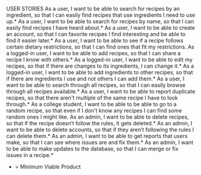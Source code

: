 USER STORIES
As a user, I want to be able to search for recipes by an ingredient, so that I can easily find recipes that use ingredients I need to use up.*
As a user, I want to be able to search for recipes by name, so that I can easily find recipes I have heard about.*
As a user, I want to be able to create an account, so that I can favorite recipes I find interesting and be able to find it easier later.*
As a user, I want to be able to see if a recipe follows certain dietary restrictions, so that I can find ones that fit my restrictions.
As a logged-in user, I want to be able to add recipes, so that I can share a recipe I know with others.*
As a logged-in user, I want to be able to edit my recipes, so that if there are changes to its ingredients, I can change it.*
As a logged-in user, I want to be able to add ingredients to other recipes, so that if there are ingredients I use and not others I can add them.*
As a user, I want to be able to search through all recipes, so that I can easily browse through all recipes available.*
As a user, I want to be able to report duplicate recipes, so that there aren't multiple of the same recipe I have to look through.*
As a college student, I want to be able to be able to go to a random recipe, so that even if I don't know any recipes I can find some random ones I might like.
As an admin, I want to be able to delete recipes, so that if the recipe doesn’t follow the rules, it gets deleted.*
As an admin, I want to be able to delete accounts, so that if they aren’t following the rules I can delete them.*
As an admin, I want to be able to get reports that users make, so that I can see where issues are and fix them.*
As an admin, I want to be able to make updates to the database, so that I can merge or fix issues in a recipe.*
* = Minimum Viable Product
